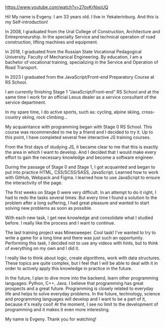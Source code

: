 https://www.youtube.com/watch?v=27ovKrNxoUQ

Hi! My name is Evgeny. I am 33 years old. I live in Yekaterinburg. And this is my Self-introduction!

In 2008, I graduated from the Ural College of Construction, Architecture and Entrepreneurship. In the specialty Service and technical operation of road construction, lifting machines and equipment.

In 2018, I graduated from the Russian State Vocational Pedagogical University. Faculty of Mechanical Engineering. By education, I am a bachelor of vocational training, specializing in the Service and Operation of Road Transport.

In 2023 I graduated from the JavaScript/Front-end Preparatory Course at RS School.

I am currently finishing Stage 1 "JavaScript/Front-end" RS School and at the same time I work for an official Lexus dealer as a service consultant of the service department.

In my spare time, I do active sports, such as: cycling, alpine skiing, cross-country skiing, rock climbing...

My acquaintance with programming began with Stage 0 RS School. This course was recommended to me by a friend and I decided to try it. Up to this point, I have completed several free interactive JS training courses.

From the first days of studying JS, it became clear to me that this is exactly the area in which I want to develop. And I decided that I would make every effort to gain the necessary knowledge and become a software engineer.

During the passage of Stage 0 and Stage 1, I got acquainted and began to put into practice HTML, CSS/SCSS/SASS, JavaScript. Learned how to work with GitHub, Webpack and Figma. I learned how to use JavaScript to ensure the interactivity of the page.

The first weeks on Stage 0 were very difficult. In an attempt to do it right, I had to redo the tasks several times. But every time I found a solution to the problem after a long suffering, I had great pleasure and wanted to start solving new problems as soon as possible.

With each new task, I get new knowledge and consolidate what I studied before. I really like the process and I want to continue.

The last training project was Minesweeper. Cool task! I've wanted to try to write a game for a long time and there was just such an opportunity. Performing this task, I decided not to use any videos with hints, but to think of everything on my own and I did it.

I really like to think about logic, create algorithms, work with data structures. These topics are quite complex, but I feel that I will be able to deal with it in order to actively apply this knowledge in practice in the future.

In the future, I plan to dive more into the backend, learn other programming languages: Python, C++, Java. I believe that programming has great prospects and a great future. Programming is closely related to everyday life and helps to solve everyday problems. In the future, technology, science and programming languages will develop and I want to be a part of it, because it's really cool! At the moment, I see no limit to the development of programming and it makes it even more interesting.

My name is Evgeny. Thank you for watching!
